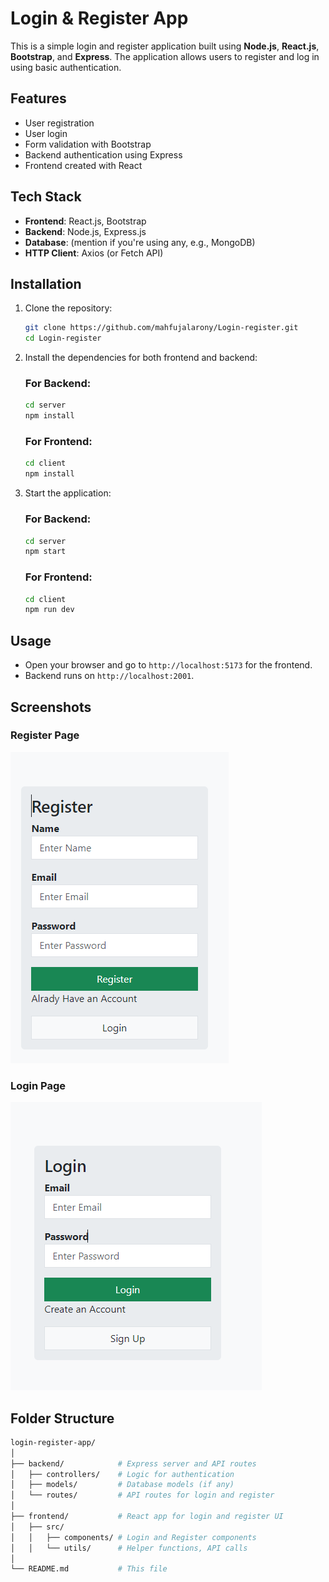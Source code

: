 # Login & Register App

This is a simple login and register application built using **Node.js**, **React.js**, **Bootstrap**, and **Express**. The application allows users to register and log in using basic authentication.

## Features
- User registration
- User login
- Form validation with Bootstrap
- Backend authentication using Express
- Frontend created with React

## Tech Stack

- **Frontend**: React.js, Bootstrap
- **Backend**: Node.js, Express.js
- **Database**: (mention if you're using any, e.g., MongoDB)
- **HTTP Client**: Axios (or Fetch API)

## Installation

1. Clone the repository:
    ```bash
    git clone https://github.com/mahfujalarony/Login-register.git
    cd Login-register
    ```

2. Install the dependencies for both frontend and backend:

    ### For Backend:
    ```bash
    cd server
    npm install
    ```

    ### For Frontend:
    ```bash
    cd client
    npm install
    ```



4. Start the application:

    ### For Backend:
    ```bash
    cd server
    npm start
    ```

    ### For Frontend:
    ```bash
    cd client
    npm run dev
    ```

## Usage

- Open your browser and go to `http://localhost:5173` for the frontend.
- Backend runs on `http://localhost:2001`.

## Screenshots

### Register Page
![Register Page](./assats/register.png)

### Login Page
![Login Page](./assats/login.png)

## Folder Structure

```bash
login-register-app/
│
├── backend/            # Express server and API routes
│   ├── controllers/    # Logic for authentication
│   ├── models/         # Database models (if any)
│   └── routes/         # API routes for login and register
│
├── frontend/           # React app for login and register UI
│   ├── src/
│   │   ├── components/ # Login and Register components
│   │   └── utils/      # Helper functions, API calls
│
└── README.md           # This file
